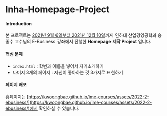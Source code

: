 # Inha-Homepage-Project
#### Introduction

본 프로젝트는 <ins>2021년 9월 6일부터 2021년 12월 10일</ins>까지 인하대 산업경영공학과 송종수 교수님의 E-Business 강좌에서 진행한 **Homepage 제작 Project** 입니다.

#### 핵심 문제
- `index.html` : 학번과 이름을 넣어서 자기소개하기
- 나머지 3개의 페이지 : 자신이 좋아하는 것 3가지로 표현하기

#### 페이지 배포
홈페이지는 [https://kwoongbae.github.io/ime-courses/assets/2022-2-ebusiness/](https://kwoongbae.github.io/ime-courses/assets/2022-2-ebusiness/)에서 확인하실 수 있습니다.